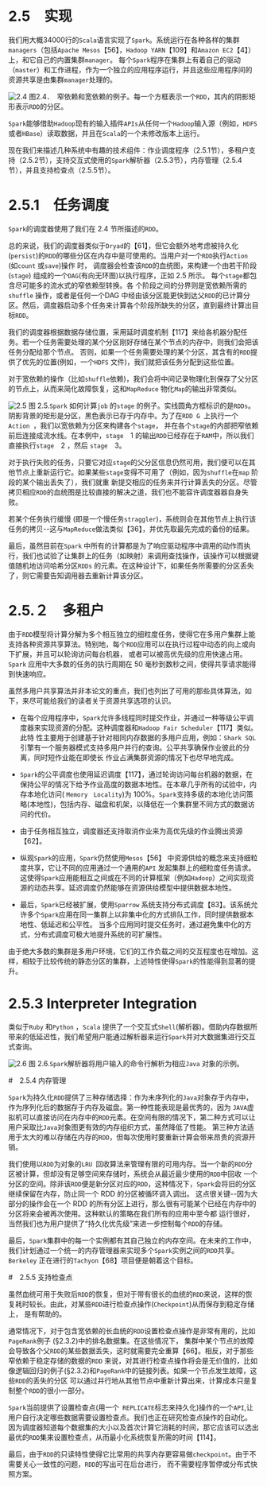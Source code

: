 # 2.5　实现

我们用大概34000行的`Scala`语言实现了`Spark`。系统运行在各种各样的集群`managers`（包括`Apache Mesos`【56】，`Hadoop YARN`【109】和`Amazon EC2`【4】）上，和它自己的内置集群`manager`。
每个`Spark`程序在集群上有着自己的驱动（`master`）和工作进程，作为一个独立的应用程序运行，并且这些应用程序间的资源共享是由集群`manager`处理的。

![2.4](../images/2.4.png "2.4")
图2.4．　窄依赖和宽依赖的例子。每一个方框表示一个`RDD`，其内的阴影矩形表示`RDD`的分区。

`Spark`能够借助`Hadoop`现有的输入插件`APIs`从任何一个`Hadoop`输入源（例如，`HDFS`或者`HBase`）读取数据，并且在`Scala`的一个未修改版本上运行。

现在我们来描述几种系统中有趣的技术组件：作业调度程序（2.5.1节），多租户支持（2.5.2节），支持交互式使用的`Spark`解析器（2.5.3节），内存管理（2.5.4节），并且支持检查点（2.5.5节）。

# 2.5.1　任务调度

`Spark`的调度器使用了我们在 2.4 节所描述的`RDD`。

总的来说，我们的调度器类似于`Dryad`的【61】，但它会额外地考虑被持久化(`persist`)的`RDD`的哪些分区在内存中是可使用的。当用户对一个`RDD`执行`Action` (如`count` 或`save`)操作
时， 调度器会检查该`RDD`的血统图，来构建一个由若干阶段(`stage`) 组成的一个`DAG`(有向无环图)以执行程序，正如 2.5 所示。 每个`stage`都包含尽可能多的流水式的窄依赖型转换。各
个阶段之间的分界则是宽依赖所需的`shuffle` 操作，或者是任何一个DAG 中经由该分区能更快到达父`RDD`的已计算分区。然后，调度器启动多个任务来计算各个阶段所缺失的分区，直到最终计算出目标`RDD`。

我们的调度器根据数据存储位置，采用延时调度机制【117】来给各机器分配任务。若一个任务需要处理的某个分区刚好存储在某个节点的内存中，则我们会把该任务分配给那个节点。
否则，如果一个任务需要处理的某个分区，其含有的`RDD`提供了优先的位置(例如，一个`HDFS` 文件)，我们就把该任务分配到这些位置。

对于宽依赖的操作（比如`shuffle`依赖)，我们会将中间记录物理化到保存了父分区的节点上，从而来简化故障恢复，这和`MapReduce` 物化`Map`的输出非常类似。

![2.5](../images/2.5.png "2.5")
图 2.5.`Spark` 如何计算`job` 的`stage` 的例子。实线圆角方框标识的是`RDDs`。阴影背景的矩形是分区，黑色表示已存于内存中。为了在`RDD G `上执行一个`Action `，我们以宽依赖为分区来构建各个`stage`，
并在各个`stage`的内部把窄依赖前后连接成流水线。在本例中，`stage`　1 的输出`RDD`已经存在于`RAM`中，所以我们直接执行`stage`　2 ，然后 `stage`　3。

对于执行失败的任务，只要它对应`stage`的父分区信息仍然可用，我们便可以在其他节点上重新运行它。如果某些`stage`变得不可用了（例如，因为`shuffle`在`map` 阶段的某个输出丢失了），我们就重
新提交相应的任务来并行计算丢失的分区。尽管拷贝相应`RDD`的血统图是比较直接的解决之道，我们也不能容许调度器器自身失败。

若某个任务执行缓慢 (即是一个慢任务`straggler`)，系统则会在其他节点上执行该任务的拷贝--这与`MapReduce`做法类似【36】，并优先取最先完成的备份的结果。

最后，虽然目前在`Spark` 中所有的计算都是为了响应驱动程序中调用的动作而执行，我们也试验了让集群上的任务（如映射）来调用查找操作，该操作可以根据键值随机地访问哈希分区`RDDs`
的元素。在这种设计下，如果任务所需要的分区丢失了，则它需要告知调用器去重新计算该分区。

# 2.5.２　多租户

由于`RDD`模型将计算分解为多个相互独立的细粒度任务，使得它在多用户集群上能支持各种资源共享算法。特别地，每个`RDD`应用可以在执行过程中动态的向上或向下扩展，并且可以轮询访问每台机器，
或者可以被高优先级的应用快速占用。`Spark` 应用中大多数的任务的执行周期在 50 毫秒到数秒之间，使得共享请求能得到快速响应。

虽然多用户共享算法并非本论文的重点，我们也列出了可用的那些具体算法，如下，来尽可能给我们的读者关于资源共享选项的认识。

- 在每个应用程序中，`Spark`允许多线程同时提交作业，并通过一种等级公平调度器来实现资源的分配。这种调度器和` Hadoop Fair Scheduler `【117】类似。 此特
性主要用于创建基于针对相同内存数据的多用户应用，例如：`Shark SQL` 引擎有一个服务器模式支持多用户并行的查询。公平共享确保作业彼此的分离，同时短作业能在即使长
作业占满集群资源的情况下也尽早地完成。

- `Spark`的公平调度也使用延迟调度【117】，通过轮询访问每台机器的数据，在保持公平的情况下给予作业高度的数据本地性。在本章几乎所有的试验中，内存本地化访问(
`Memory　Locality`)为 100%。`Spark`支持多级的本地化访问策略(本地性)，包括内存、磁盘和机架，以降低在一个集群里不同方式的数据访问的代价。

- 由于任务相互独立，调度器还支持取消作业来为高优先级的作业腾出资源【62】。

- 纵观`Spark`的应用，`Spark`仍然使用`Mesos`【56】 中资源供给的概念来支持细粒度共享，它让不同的应用通过一个通用的`API` 发起集群上的细粒度任务请求。
这使得`Spark`应用能相互之间或在不同的计算框架（例如`Hadoop`）之间实现资源的动态共享。延迟调度仍然能够在资源供给模型中提供数据本地性。

- 最后，`Spark`已经被扩展，使用`Sparrow` 系统支持分布式调度【83】。该系统允许多个`Spark`应用在同一集群上以非集中化的方式排队工作，同时提供数据本地性、低延迟和公平性。
当多个应用同时提交任务时，通过避免集中化的方式，分布式调度可极大地提升系统的可扩展性。

由于绝大多数的集群是多用户环境，它们的工作负载之间的交互程度也在增加。这样，相较于比较传统的静态分区的集群，上述特性使得`Spark`的性能得到显著的提升。

# 2.5.3 Interpreter Integration

类似于`Ruby` 和`Python` ，`Scala` 提供了一个交互式`Shell`(解析器)。借助内存数据所带来的低延迟性，我们希望用户能通过解析器来运行`Spark`并对大数据集进行交互式查询。

![2.6](../images/2.6.png "2.6")
图 2.6.`Spark`解析器将用户输入的命令行解析为相应`Java` 对象的示例。

#　2.5.4 内存管理

`Spark`为持久化`RDD`提供了三种存储选择：作为未序列化的`Java`对象存于内存中，作为序列化后的数据存于内存及磁盘。第一种性能表现是最优秀的，因为
`JAVA`虚拟机可以直接访问在内存中的`RDD`元素。在空间有限的情况下，第二种方式可以让用户采取比`Java`对象图更有效的内存组织方式，虽然降低了性能。
第三种方法适用于太大的难以存储在内存的`RDD`，但每次使用时要重新计算会带来昂贵的资源开销。

我们使用以`RDD`为对象的`LRU `回收算法来管理有限的可用内存。当一个新的`RDD`分区被计算，但却没有足够空间来存储时，系统会从最近最少使用的`RDD`中回收
一个分区的空间。除非该`RDD`便是新分区对应的`RDD`，这种情况下，`Spark`会将旧的分区继续保留在内存，防止同一个 RDD 的分区被循环调入调出。
这点很关键--因为大部分的操作会在一个 RDD 的所有分区上进行，那么很有可能某个已经在内存中的分区将来会被再次使用。这种默认的策略在我们所有的应用中至今都
运行很好，当然我们也为用户提供了“持久化优先级”来进一步控制每个`RDD`的存储。

最后，`Spark`集群中的每一个实例都有其自己独立的内存空间。在未来的工作中，我们计划通过一个统一的内存管理器来实现多个`Spark`实例之间的`RDD`共享。
`Berkeley` 正在进行的`Tachyon`【68】项目便是朝着这个目标。

#　2.5.5 支持检查点

虽然血统可用于失败后`RDD`的恢复，但对于带有很长的血统的`RDD`来说，这样的恢复耗时较长。由此，对某些`RDD`进行检查点操作(`Checkpoint`)从而保存到稳定存储上，
是有帮助的。

通常情况下，对于包含宽依赖的长血统的`RDD`设置检查点操作是非常有用的，比如`PageRank`例子 (§2.3.2)中的排名数据集。在这些情况下，
集群中某个节点的故障会导致各个父`RDD`的某些数据丢失，这时就需要完全重算【66】。相反，对于那些窄依赖于稳定存储的数据的`RDD`
来说，对其进行检查点操作将会是无价值的，比如像逻辑回归的例子(§2.3.2)和`PageRank`中的链接列表。如果一个节点发生故障，这些`RDD`的丢失的分区
可以通过并行地从其他节点中重新计算出来，计算成本只是复制整个`RDD`的很小一部分。

`Spark`当前提供了设置检查点(用一个` REPLICATE`标志来持久化)操作的一个`API`,让用户自行决定哪些数据需要设置检查点。我们也正在研究检查点操作的自动化。
因为调度器知道每个数据集的大小以及首次计算它消耗的时间，那它应该可以选出最优的`RDD`集来设置检查点，从而最小化系统恢复所需的时间【114】。

最后，由于`RDD`的只读特性使得它比常用的共享内存更容易做`checkpoint`。由于不需要关心一致性的问题，`RDD`的写出可在后台进行，
而不需要程序暂停或分布式快照方案。


